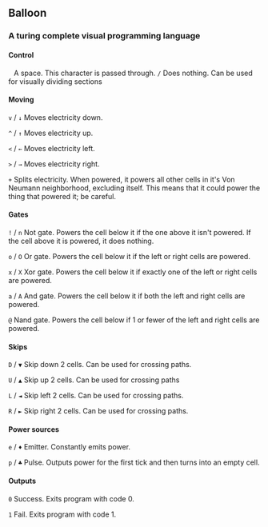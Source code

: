 ## Balloon
### A turing complete visual programming language
#### Control
` ` A space. This character is passed through.
`/` Does nothing. Can be used for visually dividing sections
#### Moving
`v` / `↓` Moves electricity down.

`^` / `↑` Moves electricity up.

`<` / `←` Moves electricity left.

`>` / `→` Moves electricity right.

`+`       Splits electricity. When powered, it powers all other cells in it's Von Neumann neighborhood, excluding itself. This means that it could power the thing that powered it; be careful.

#### Gates

`!` / `n` Not gate. Powers the cell below it if the one above it isn't powered. If the cell above it is powered, it does nothing.

`o` / `O` Or gate. Powers the cell below it if the left or right cells are powered.

`x` / `X` Xor gate. Powers the cell below it if exactly one of the left or right cells are powered.

`a` / `A` And gate. Powers the cell below it if both the left and right cells are powered.

`@`       Nand gate. Powers the cell below if 1 or fewer of the left and right cells are powered.

#### Skips

`D` / `▼` Skip down 2 cells. Can be used for crossing paths.

`U` / `▲` Skip up 2 cells. Can be used for crossing paths

`L` / `◄` Skip left 2 cells. Can be used for crossing paths.

`R` / `►` Skip right 2 cells. Can be used for crossing paths.

#### Power sources

`e` / `♦` Emitter. Constantly emits power.

`p` / `♣` Pulse. Outputs power for the first tick and then turns into an empty cell.

#### Outputs

`0`       Success. Exits program with code 0.

`1`       Fail. Exits program with code 1.
